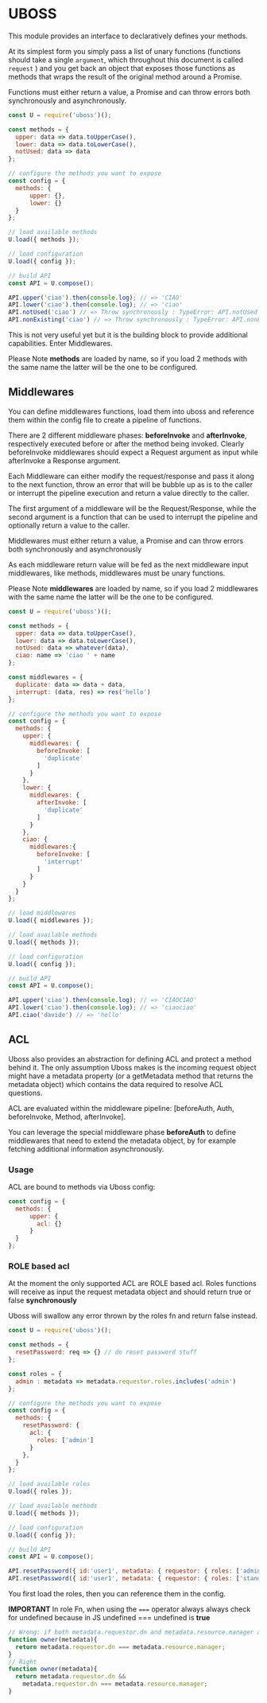 # UBOSS

This module provides an interface to declaratively defines your methods.

At its simplest form you simply pass a list of unary functions (functions should take a single `argument`, which throughout 
this document is called `request` ) and you get back an object that exposes those functions as methods that wraps the result
of the original method around a Promise.

Functions must either return a value, a Promise and can throw errors both synchronously and asynchronously.

```javascript
const U = require('uboss')();

const methods = {
  upper: data => data.toUpperCase(),
  lower: data => data.toLowerCase(),
  notUsed: data => data
};

// configure the methods you want to expose
const config = {
  methods: {
      upper: {},
      lower: {}
  }
};

// load available methods
U.load({ methods });

// load configuration
U.load({ config });

// build API
const API = U.compose();

API.upper('ciao').then(console.log); // => 'CIAO'
API.lower('ciao').then(console.log); // => 'ciao'
API.notUsed('ciao') // => Throw synchronously : TypeError: API.notUsed is not a function
API.nonExisting('ciao') // => Throw synchronously : TypeError: API.nonExisting is not a function
```

This is not very useful yet but it is the building block to provide additional capabilities.
Enter Middlewares.

Please Note **methods** are loaded by name, so if you load 2 methods with the same name the latter will be the one to be configured.

## Middlewares

You can define middlewares functions, load them into uboss and reference them within the config file to create a pipeline
of functions. 

There are 2 different middleware phases: **beforeInvoke** and **afterInvoke**, respectively executed before or after the method being invoked.
Clearly beforeInvoke middlewares should expect a Request argument as input while afterInvoke a Response argument.

Each Middleware can either modify the request/response and pass it along to the next function, throw an error that 
will be bubble up as is to the caller or interrupt the pipeline execution and return a value directly to the caller.

The first argument of a middleware will be the Request/Response, while the second argument is a function that can be used to 
interrupt the pipeline and optionally return a value to the caller.

Middlewares must either return a value, a Promise and can throw errors both synchronously and asynchronously

As each middleware return value will be fed as the next middleware input middlewares, like methods, middlewares must be unary functions.

Please Note **middlewares** are loaded by name, so if you load 2 middlewares with the same name the latter will be the one to be configured.

```javascript
const U = require('uboss')();

const methods = {
  upper: data => data.toUpperCase(),
  lower: data => data.toLowerCase(),
  notUsed: data => whatever(data),
  ciao: name => 'ciao ' + name
};

const middlewares = {
  duplicate: data => data + data,
  interrupt: (data, res) => res('hello')
};

// configure the methods you want to expose
const config = {
  methods: {
    upper: {
      middlewares: {
        beforeInvoke: [
          'duplicate'
        ]
      }
    },
    lower: {
      middlewares: {
        afterInvoke: [
          'duplicate'
        ]
      }
    },
    ciao: {
      middlewares:{
        beforeInvoke: [
          'interrupt'
        ]
      }
    }
  }
};

// load middlewares
U.load({ middlewares });

// load available methods
U.load({ methods });

// load configuration
U.load({ config });

// build API
const API = U.compose();

API.upper('ciao').then(console.log); // => 'CIAOCIAO'
API.lower('ciao').then(console.log); // => 'ciaociao'
API.ciao('davide') // => 'hello'
```

## ACL

Uboss also provides an abstraction for defining ACL and protect a method behind it. The only assumption Uboss makes is
the incoming request object might have a metadata property (or a getMetadata method that returns the metadata object) 
which contains the data required to resolve ACL questions.

ACL are evaluated within the middleware pipeline: [beforeAuth, Auth, beforeInvoke, Method, afterInvoke].

You can leverage the special middleware phase **beforeAuth** to define middlewares that need to extend the metadata
object, by for example fetching additional information asynchronously.

### Usage

ACL are bound to methods via Uboss config:

```javascript
const config = {
  methods: {
      upper: {
        acl: {}
      }
  }
};
```

### ROLE based acl

At the moment the only supported ACL are ROLE based acl.
Roles functions will receive as input the request metadata object and should return true or false **synchronously**

Uboss will swallow any error thrown by the roles fn and return false instead.

```javascript
const U = require('uboss')();

const methods = {
  resetPassword: req => {} // do reset password stuff
};

const roles = {
  admin : metadata => metadata.requestor.roles.includes('admin')
};

// configure the methods you want to expose
const config = {
  methods: {
    resetPassword: {
      acl: {
        roles: ['admin']
      }
    },
  }
};

// load available roles
U.load({ roles });

// load available methods
U.load({ methods });

// load configuration
U.load({ config });

// build API
const API = U.compose();

API.resetPassword({ id:'user1', metadata: { requestor: { roles: ['admin'] }}}).then(console.log); // => ''
API.resetPassword({ id:'user1', metadata: { requestor: { roles: ['standard User'] }}}).catch(console.log); // => '403 Unauthorized'
```

You first load the roles, then you can reference them in the config.

**IMPORTANT**
In role Fn, when using the `===` operator always always check for undefined because in JS undefined === undefined is **true**

```javascript
// Wrong: if both metadata.requestor.dn and metadata.resource.manager are undefined this function return true
function owner(metadata){
  return metadata.requestor.dn === metadata.resource.manager;
}
// Right
function owner(metadata){
  return metadata.requestor.dn &&
    metadata.requestor.dn === metadata.resource.manager;
}
``` 